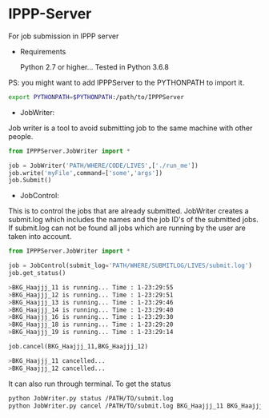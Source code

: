 # IPPP-Server
 For job submission in IPPP server

* Requirements

  Python 2.7 or higher...
  Tested in Python 3.6.8

PS: you might want to add IPPPServer to the PYTHONPATH to import it. 
```bash
export PYTHONPATH=$PYTHONPATH:/path/to/IPPPServer
```

* JobWriter:

Job writer is a tool to avoid submitting job to the same machine with other people. 

```python
from IPPPServer.JobWriter import *

job = JobWriter('PATH/WHERE/CODE/LIVES',['./run_me'])
job.write('myFile',command=['some','args'])
job.Submit()
```

* JobControl:

This is to control the jobs that are already submitted. JobWriter creates a submit.log
which includes the names and the job ID's of the submitted jobs. If submit.log can not be found
all jobs which are running by the user are taken into account.

```python
from IPPPServer.JobWriter import *

job = JobControl(submit_log='PATH/WHERE/SUBMITLOG/LIVES/submit.log')
job.get_status()
```
```bash
>BKG_Haajjj_11 is running... Time : 1-23:29:55
>BKG_Haajjj_12 is running... Time : 1-23:29:51
>BKG_Haajjj_13 is running... Time : 1-23:29:46
>BKG_Haajjj_14 is running... Time : 1-23:29:40
>BKG_Haajjj_16 is running... Time : 1-23:29:30
>BKG_Haajjj_18 is running... Time : 1-23:29:20
>BKG_Haajjj_19 is running... Time : 1-23:29:14
```
```python
job.cancel(BKG_Haajjj_11,BKG_Haajjj_12)
```
```bash
>BKG_Haajjj_11 cancelled...
>BKG_Haajjj_12 cancelled...
```

It can also run through terminal. To get the status

```bash
python JobWriter.py status /PATH/TO/submit.log
python JobWriter.py cancel /PATH/TO/submit.log BKG_Haajjj_11 BKG_Haajjj_12
```
